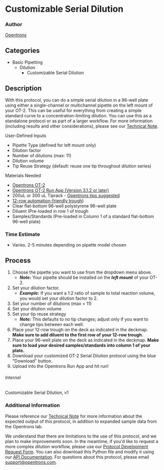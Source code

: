 # Customizable Serial Dilution

### Author
[Opentrons](https://opentrons.com/)

## Categories
* Basic Pipetting
	* Dilution
		* Customizable Serial Dilution

## Description
With this protocol, you can do a simple serial dilution in a 96-well plate using either a single-channel or multichannel pipette on the left mount of your OT-2. This can be useful for everything from creating a simple standard curve to a concentration-limiting dilution. You can use this as a standalone protocol or as part of a larger workflow. For more information (including results and other considerations), please see our [Technical Note](https://docs.google.com/document/d/1cwSAS52fSBOEI0Hb7U2paq5jS_G1LN2fB5TssJp-Au0/edit?usp=sharing).

User-Defined Inputs
  * Pipette Type (defined for left mount only)
  * Dilution factor
  * Number of dilutions (max: 11)
  * Dilution volume 
  * Tip Reuse Strategy (default: reuse one tip throughout dilution series) 

Materials Needed
  * [Opentrons OT-2](http://opentrons.com/ot-2)
  * [Opentrons OT-2 Run App (Version 3.1.2 or later)](http://opentrons.com/ot-app)
  * 200uL or 300 uL Tiprack - [Opentrons tips suggested](https://shop.opentrons.com/collections/opentrons-tips/products/opentrons-300ul-tips-racks-9-600-tips)
  * [12-row automation-friendly trough](https://www.usascientific.com/12-channel-automation-reservoir.aspx))
  * Clear flat-bottom 96-well polystyrene 96-well plate
  * Diluent (Pre-loaded in row 1 of trough
  * Samples/Standards (Pre-loaded in Column 1 of a standard flat-bottom 96-well plate)


### Time Estimate
* Varies. 2-5 minutes depending on pipette model chosen

## Process
1. Choose the pipette you want to use from the dropdown menu above. 
    * ***Note:*** Your pipette should be installed on the ***left mount*** of your OT-2.
2. Set your dilution factor. 
    * ***Example:*** If you want a 1:2 ratio of sample to total reaction volume, you would set your dilution factor to 2.
3. Set your number of dilutions (max = 11)
4. Set your dilution volume
5. Set your tip reuse strategy
    * ***Note:*** This defaults to no tip changes; adjust only if you want to change tips between each well.
6. Place your 12-row trough on the deck as indicated in the deckmap. **Make sure to add diluent to the first row of your 12-row trough.**
7. Place your 96-well plate on the deck as indicated in the deckmap. **Make sure to load your desired samples/standards into column 1 of your plate.**
8. Download your customized OT-2 Serial Dilution protocol using the blue "Download" button.
9. Upload into the Opentrons Run App and hit run!

###### Internal
Customizable Serial Dilution, v1

### Additional Information
Please reference our [Technical Note](https://docs.google.com/document/d/1cwSAS52fSBOEI0Hb7U2paq5jS_G1LN2fB5TssJp-Au0/edit?usp=sharing) for more information about the expected output of this protocol, in addition to expanded sample data from the Opentrons lab.

We understand that there are limitations to the use of this protocol, and we plan to make improvements soon. 
In the meantime, if you'd like to request a more complex dilution workflow, please use our [Protocol Development Request Form](https://opentrons-protocol-dev.paperform.co/). You can also download this Python file and modify it using our [API Documentation](https://docs.opentrons.com/). For questions about this protocol, please email support@opentrons.com.

